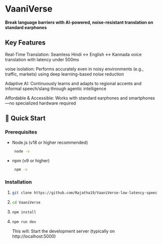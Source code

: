 # VaaniVerse

**Break language barriers with AI-powered, noise-resistant translation on standard earphones**

## Key Features
Real-Time Translation: Seamless Hindi ↔ English ↔ Kannada voice translation with latency under 500ms

voise isolation: Performs accurately even in noisy environments (e.g., traffic, markets) using deep learning-based noise reduction

Adaptive AI: Continuously learns and adapts to regional accents and informal speech/slang through agentic intelligence

Affordable & Accessible: Works with standard earphones and smartphones—no specialized hardware required

## 🚀 Quick Start

### Prerequisites
- Node.js (v18 or higher recommended)
  ```bash
   node -v
   ```
- npm (v9 or higher) 
  ```bash
   npm -v
   ```

### Installation
1. ```bash
   git clone https://github.com/Rajatha19/VaaniVerse-low-latency-speech-translation-using-universal-earphones.git
   ```
2. ```bash
   cd VaaniVerse
   ```
3. ```bash
   npm install
   ```
4. ```bash
   npm run dev
   ```
   This will: Start the development server (typically on http://localhost:5000)
